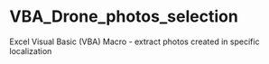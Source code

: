 # VBA_Drone_photos_selection
Excel Visual Basic (VBA) Macro - extract photos created in specific localization
